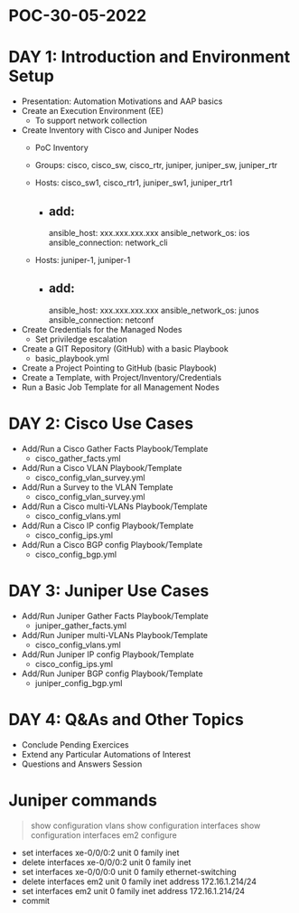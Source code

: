 # POC-30-05-2022

# DAY 1: Introduction and Environment Setup

- Presentation: Automation Motivations and AAP basics
- Create an Execution Environment (EE)
    - To support network collection 
- Create Inventory with Cisco and Juniper Nodes
    - PoC Inventory
    - Groups: cisco, cisco_sw, cisco_rtr, juniper, juniper_sw, juniper_rtr
    - Hosts: cisco_sw1, cisco_rtr1, juniper_sw1, juniper_rtr1
        - add: 
            ---
            ansible_host: xxx.xxx.xxx.xxx
            ansible_network_os: ios
            ansible_connection: network_cli

    - Hosts: juniper-1, juniper-1
        - add: 
            ---
            ansible_host: xxx.xxx.xxx.xxx
            ansible_network_os: junos
            ansible_connection: netconf
- Create Credentials for the Managed Nodes
    - Set priviledge escalation
- Create a GIT Repository (GitHub) with a basic Playbook 
    - basic_playbook.yml
- Create a Project Pointing to GitHub (basic Playbook)
- Create a Template, with Project/Inventory/Credentials
- Run a Basic Job Template for all Management Nodes


# DAY 2: Cisco Use Cases

- Add/Run a Cisco Gather Facts Playbook/Template
    - cisco_gather_facts.yml
- Add/Run a Cisco VLAN Playbook/Template
    - cisco_config_vlan_survey.yml
- Add/Run a Survey to the VLAN Template
    - cisco_config_vlan_survey.yml
- Add/Run a Cisco multi-VLANs Playbook/Template
    - cisco_config_vlans.yml
- Add/Run a Cisco IP config Playbook/Template
    - cisco_config_ips.yml
- Add/Run a Cisco BGP config Playbook/Template
    - cisco_config_bgp.yml


# DAY 3: Juniper Use Cases

- Add/Run Juniper Gather Facts Playbook/Template
    - juniper_gather_facts.yml
- Add/Run Juniper multi-VLANs Playbook/Template
    - cisco_config_vlans.yml
- Add/Run Juniper IP config Playbook/Template
    - cisco_config_ips.yml
- Add/Run Juniper BGP config Playbook/Template
    - juniper_config_bgp.yml


# DAY 4: Q&As and Other Topics

- Conclude Pending Exercices
- Extend any Particular Automations of Interest
- Questions and Answers Session


# Juniper commands

> show configuration vlans 
> show configuration interfaces
> show configuration interfaces em2
> configure
- set interfaces xe-0/0/0:2 unit 0 family inet
- delete interfaces xe-0/0/0:2 unit 0 family inet
- set interfaces xe-0/0/0:0 unit 0 family ethernet-switching
- delete interfaces em2 unit 0 family inet address 172.16.1.214/24
- set interfaces em2 unit 0 family inet address 172.16.1.214/24
- commit
